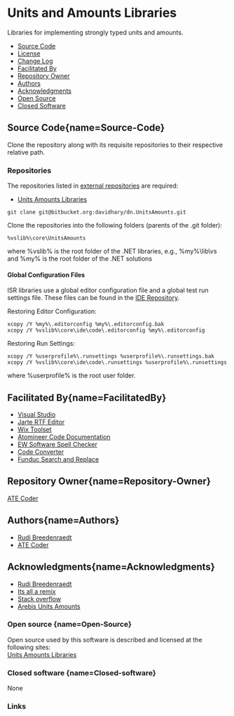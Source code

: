 # Units and Amounts Libraries
Libraries for implementing strongly typed units and amounts.

* [Source Code](#Source-Code)
* [License](LICENSE.md)
* [Change Log](CHANGELOG.md)
* [Facilitated By](#FacilitatedBy)
* [Repository Owner](#Repository-Owner)
* [Authors](#Authors)
* [Acknowledgments](#Acknowledgments)
* [Open Source](#Open-Source)
* [Closed Software](#Closed-software)

## Source Code[](#){name=Source-Code}
Clone the repository along with its requisite repositories to their respective relative path.

### Repositories
The repositories listed in [external repositories](ExternalReposCommits.csv) are required:
* [Units Amounts Libraries]

```
git clone git@bitbucket.org:davidhary/dn.UnitsAmounts.git
```

Clone the repositories into the following folders (parents of the .git folder):
```
%vslib%\core\UnitsAmounts
```
where %vslib% is the root folder of the .NET libraries, e.g., %my%\lib\vs 
and %my% is the root folder of the .NET solutions

#### Global Configuration Files
ISR libraries use a global editor configuration file and a global test run settings file. 
These files can be found in the [IDE Repository].

Restoring Editor Configuration:
```
xcopy /Y %my%\.editorconfig %my%\.editorconfig.bak
xcopy /Y %vslib%\core\ide\code\.editorconfig %my%\.editorconfig
```

Restoring Run Settings:
```
xcopy /Y %userprofile%\.runsettings %userprofile%\.runsettings.bak
xcopy /Y %vslib%\core\ide\code\.runsettings %userprofile%\.runsettings
```
where %userprofile% is the root user folder.

## Facilitated By[](#){name=FacilitatedBy}
* [Visual Studio]
* [Jarte RTF Editor]
* [Wix Toolset]
* [Atomineer Code Documentation]
* [EW Software Spell Checker]
* [Code Converter]
* [Funduc Search and Replace]

## Repository Owner[](#){name=Repository-Owner}

[ATE Coder]

## Authors[](#){name=Authors}

* [Rudi Breedenraedt]
* [ATE Coder]

## Acknowledgments[](#){name=Acknowledgments}

* [Rudi Breedenraedt]
* [Its all a remix]
* [Stack overflow]
* [Arebis Units Amounts]

### Open source  [](#){name=Open-Source}
Open source used by this software is described and licensed 
at the following sites:  
[Units Amounts Libraries]

### Closed software  [](#){name=Closed-software}
None

### Links
[Arebis Units Amounts]: https://www.codeproject.com/Articles/611731/Working-with-Units-and-Amounts
[Units Amounts Libraries]: https://bitbucket.org/davidhary/dn.UnitsAmounts
[Rudi Breedenraedt]: https://www.codeproject.com/Articles/611731/Working-with-Units-and-Amounts

[IDE Repository]: https://www.bitbucket.org/davidhary/vs.ide
[external repositories]: ExternalReposCommits.csv

[ATE Coder]: https://www.IntegratedScientificResources.com
[Its all a remix]: https://www.everythingisaremix.info
[John Simmons]: https://www.codeproject.com/script/Membership/View.aspx?mid=7741
[Stack overflow]: https://www.stackoveflow.com

[Visual Studio]: https://www.visualstudio.com/
[Jarte RTF Editor]: https://www.jarte.com/ 
[WiX Toolset]: https://www.wixtoolset.org/
[Atomineer Code Documentation]: https://www.atomineerutils.com/
[EW Software Spell Checker]: https://github.com/EWSoftware/VSSpellChecker/wiki/
[Code Converter]: https://github.com/icsharpcode/CodeConverter
[Funduc Search and Replace]: http://www.funduc.com/search_replace.htm

